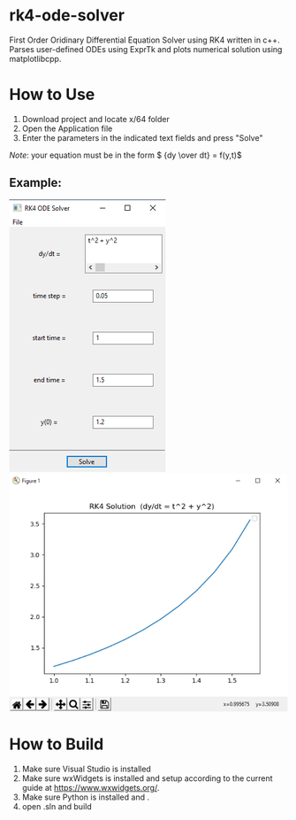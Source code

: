 # rk4-ode-solver
First Order Oridinary Differential Equation Solver using RK4 written in c++. Parses user-defined ODEs using ExprTk and plots numerical solution using matplotlibcpp.

# How to Use
1. Download project and locate x/64 folder
2. Open the Application file
3. Enter the parameters in the indicated text fields and press "Solve"


*Note*: your equation must be in the form $ {dy \over dt} = f(y,t)$

## Example: 
![alt text](Capture.PNG) ![alt text](Capture2.PNG)

# How to Build
1. Make sure Visual Studio is installed
2. Make sure wxWidgets is installed and setup according to the current guide at https://www.wxwidgets.org/.
3. Make sure Python is installed and .
4. open .sln and build
